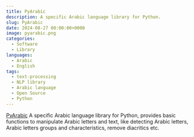```yaml
---
title: PyArabic
description: A specific Arabic language library for Python.
slug: PyArabic
date: 2024-08-27 00:00:00+0000
image: pyarabic.png
categories:
  - Software
  - Library 
languages:
  - Arabic
  - English
tags:
  - text-processing
  - NLP library
  - Arabic language
  - Open Source
  - Python
---
```


[PyArabic](https://github.com/linuxscout/pyarabic) A specific Arabic language library for Python, provides basic functions to manipulate Arabic letters and text, like detecting Arabic letters, Arabic letters groups and characteristics, remove diacritics etc.
